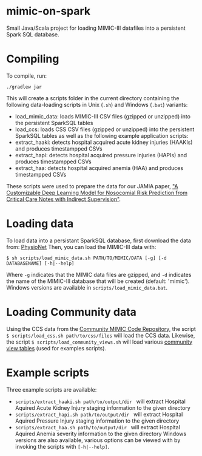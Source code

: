 # mimic-on-spark
Small Java/Scala project for loading MIMIC-III datafiles into a persistent Spark SQL database.

# Compiling
To compile, run:
```shell
./gradlew jar
```
This will create a scripts folder in the current directory containing the following data-loading scripts in Unix (`.sh`) and Windows (`.bat`) variants:
- load_mimic_data: loads MIMIC-III CSV files (gzipped or unzipped) into the persistent SparkSQL tables
- load_ccs: loads CSS CSV files (gzipped or unzipped) into the persistent SparkSQL tables
as well as the following example application scripts:
- extract_haaki: detects hospital acquired acute kidney injuries (HAAKIs) and produces timestampped CSVs
- extract_hapi: detects hospital acquired pressure injuries (HAPIs) and produces timestampped CSVs
- extract_haa: detects hospital acquired anemia (HAA) and produces timestampped CSVs

These scripts were used to prepare the data for our JAMIA paper, ["A Customizable Deep Learning Model for Nosocomial Risk Prediction from Critical Care Notes with Indirect Supervision"](https://doi.org/10.1093/jamia/ocaa004). 

# Loading data
To load data into a persistant SparkSQL database, first download the data from: [PhysioNet](https://mimic.physionet.org/gettingstarted/dbsetup/)
Then, you can load the MIMIC-III data with:
```shell
$ sh scripts/load_mimic_data.sh PATH/TO/MIMIC/DATA [-g] [-d DATABASENAME] [-h|--help]
```
Where `-g` indicates that the MIMIC data files are gzipped, and `-d` indicates the name of the MIMIC-III database that will be created (default: 'mimic').
Windows versions are available in `scripts/load_mimic_data.bat`.

# Loading Community data
Using the CCS data from the [Community MIMIC Code Repository](https://github.com/MIT-LCP/mimic-code/tree/master/concepts/diagnosis), the script
`$ scripts/load_css.sh path/to/css/files` will load the CCS data.
Likewise, the script
`$ scripts/load_community_views.sh` will load various [community view tables](https://github.com/MIT-LCP/mimic-code/tree/master/concepts) (used for examples scripts).

# Example scripts
Three example scripts are available:
- `scripts/extract_haaki.sh path/to/output/dir ` will extract Hospital Aquired Acute Kidney Injury staging information to the given directory
- `scripts/extract_hapi.sh path/to/output/dir ` will extract Hospital Aquired Pressure Injury staging information to the given directory
- `scripts/extract_haa.sh path/to/output/dir ` will extract Hospital Aquired Anemia severity information to the given directory
Windows versions are also available, various options can be viewed with by invoking the scripts with `[-h|--help]`.
